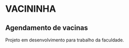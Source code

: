 <h1>VACININHA</h1>

<h2>Agendamento de vacinas</h2>

<p>Projeto em desenvolvimento para trabalho da faculdade.</p>
